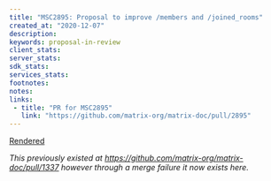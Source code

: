 ```yaml
---
title: "MSC2895: Proposal to improve /members and /joined_rooms"
created_at: "2020-12-07"
description:
keywords: proposal-in-review
client_stats:
server_stats:
sdk_stats:
services_stats:
footnotes:
notes:
links:
 - title: "PR for MSC2895"
   link: "https://github.com/matrix-org/matrix-doc/pull/2895"
---
```

[Rendered](https://github.com/matrix-org/matrix-doc/blob/travis/msc/1337-joined-rooms/proposals/2895-improve-membership.md)

*This previously existed at https://github.com/matrix-org/matrix-doc/pull/1337 however through a merge failure it now exists here.*
